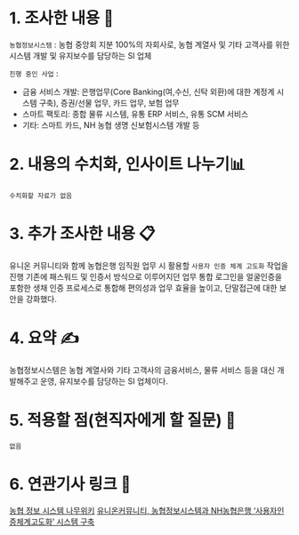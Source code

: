 # 1. 조사한 내용 📖

`농협정보시스템`
: 농협 중앙회 지분 100%의 자회사로, 농협 계열사 및 기타 고객사를 위한 시스템 개발 및 유지보수를 담당하는 SI 업체

`진행 중인 사업`
: 

- 금융 서비스 개발: 은행업무(Core Banking(여,수신, 신탁 외환)에 대한 계정계 시스템 구축), 증권/선물 업무, 카드 업무, 보험 업무
- 스마트 팩토리: 종합 물류 시스템, 유통 ERP 서비스, 유통 SCM 서비스
- 기타: 스마트 카드, NH 농협 생명 신보험시스템 개발 등 



# 2. 내용의 수치화, 인사이트 나누기📊

`수치화할 자료가 없음`

# 3. 추가 조사한 내용 📋

유니온 커뮤니티와 함께 농협은행 임직원 업무 시 활용할 `사용자 인증 체계 고도화` 작업을 진행 
기존에 패스워드 및 인증서 방식으로 이루어지던 업무 통합 로그인을 얼굴인증을 포함한 생채 인증 프로세스로 통합해 편의성과 업무 효율을 높이고, 단말접근에 대한 보안을 강화했다. 

# 4. 요약 ✍️

농협정보시스템은 농협 계열사와 기타 고객사의 금융서비스, 물류 서비스 등을 대신 개발해주고 운영, 유지보수를 담당하는 SI 업체이다. 

# 5. 적용할 점(현직자에게 할 질문) 🧐

`없음`

# 6. 연관기사 링크 🔗

[농협 정보 시스템 나무위키](https://namu.wiki/w/%EB%86%8D%ED%98%91%EC%A0%95%EB%B3%B4%EC%8B%9C%EC%8A%A4%ED%85%9C)
[유니온커뮤니티, 농협정보시스템과 NH농협은행 ‘사용자인증체계고도화’ 시스템 구축](https://m.boannews.com/html/detail.html?idx=113469)



